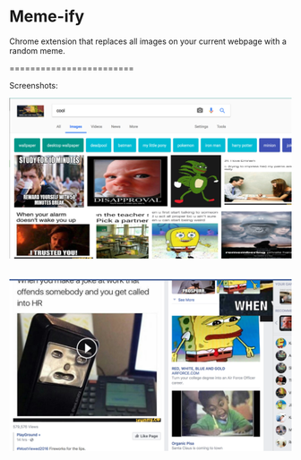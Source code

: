# Meme-ify
Chrome extension that replaces all images on your current webpage with a random meme.

========================

Screenshots:

![Alt text](Memeify-1.png)
<br><br><br>
![Alt text](Memeify-2.png)
